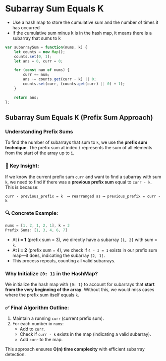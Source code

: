 # Subarray Sum Equals K

- Use a hash map to store the cumulative sum and the number of times it has occurred
- If the cumulative sum minus k is in the hash map, it means there is a subarray that sums to k

```javascript
var subarraySum = function(nums, k) {
    let counts = new Map();
    counts.set(0, 1);
    let ans = 0, curr = 0;

    for (const num of nums) {
        curr += num;
        ans += counts.get(curr - k) || 0;
        counts.set(curr, (counts.get(curr) || 0) + 1);
    }

    return ans;
};
```

## Subarray Sum Equals K (Prefix Sum Approach)

### **Understanding Prefix Sums**

To find the number of subarrays that sum to `k`, we use the **prefix sum technique**. The prefix sum at index `i` represents the sum of all elements from the start of the array up to `i`.

### 🚀 **Key Insight:**
If we know the current prefix sum `curr` and want to find a subarray with sum `k`, we need to find if there was a **previous prefix sum** equal to `curr - k`. This is because:

```
curr - previous_prefix = k  ⟶ rearranged as ⟶ previous_prefix = curr - k
```

### 🔍 **Concrete Example:**

```javascript
nums = [1, 2, 1, 2, 1], k = 3
Prefix Sums: [1, 3, 4, 6, 7]
```

- At **i = 1** (prefix sum = 3), we directly have a subarray `[1, 2]` with sum = `k`.
- At **i = 2** (prefix sum = 4), we check if `4 - 3 = 1` exists in our prefix sum map—it does, indicating the subarray `[2, 1]`.
- This process repeats, counting all valid subarrays.

### **Why Initialize `{0: 1}` in the HashMap?**

We initialize the hash map with `{0: 1}` to account for subarrays that **start from the very beginning of the array**. Without this, we would miss cases where the prefix sum itself equals `k`.

### ✅ **Final Algorithm Outline:**

1. Maintain a running `curr` (current prefix sum).
2. For each number in `nums`:
   - Add to `curr`.
   - Check if `curr - k` exists in the map (indicating a valid subarray).
   - Add `curr` to the map.

This approach ensures **O(n) time complexity** with efficient subarray detection.
